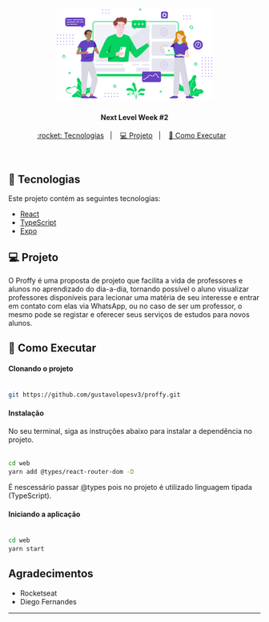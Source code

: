 <h1 align="center">
    <img alt="proffy-landing" src="src/assets/images/landing.svg" width="310px" />
</h1>

<h4 align="center">
  Next Level Week #2
</h4>

<p align="center">
  <a href="#rocket-tecnologias"> :rocket: Tecnologias</a>&nbsp;&nbsp;&nbsp;|&nbsp;&nbsp;&nbsp;
  <a href="#-projeto">💻 Projeto</a>&nbsp;&nbsp;&nbsp;|&nbsp;&nbsp;&nbsp;
  <a href="#-como-executar">🔖 Como Executar</a>&nbsp;&nbsp;&nbsp;
</p>

<br>

## :rocket: Tecnologias

Este projeto contém as seguintes tecnologias:

- [React](https://reactjs.org)
- [TypeScript](https://www.typescriptlang.org/)
- [Expo](https://expo.io/)

## 💻 Projeto

O Proffy é uma proposta de projeto que facilita a vida de professores e alunos no aprendizado do dia-a-dia, tornando possível o aluno visualizar professores disponíveis para lecionar uma matéria de seu interesse e entrar em contato com elas via WhatsApp, ou no caso de ser um professor, o mesmo pode se registar e oferecer seus serviços de estudos para novos alunos.

## 🔖 Como Executar

#### Clonando o projeto
```sh

git https://github.com/gustavolopesv3/proffy.git

```
#### Instalação
No seu terminal, siga as instruções abaixo para instalar a dependência no projeto.
```sh

cd web
yarn add @types/react-router-dom -D

```
É nescessário passar @types pois no projeto é utilizado linguagem tipada (TypeScript).

#### Iniciando a aplicação
```sh

cd web
yarn start

```
    
## Agradecimentos

* Rocketseat
* Diego Fernandes

---
